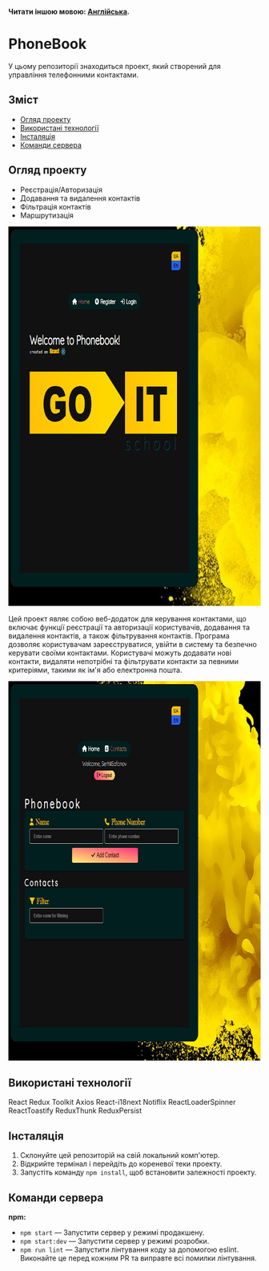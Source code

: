**Читати іншою мовою: [Англійська](README.md).**

# PhoneBook

У цьому репозиторії знаходиться проект, який створений для управління
телефонними контактами.

## Зміст

- [Огляд проекту](#огляд-проекту)
- [Використані технології](#використані-технології)
- [Інсталяція](#інсталяція)
- [Команди сервера](#команди-сервера)

## Огляд проекту

- Реєстрація/Авторизація
- Додавання та видалення контактів
- Фільтрація контактів
- Маршрутизація

<img src="./src/img/Phonebook.png" alt="Home page" width="796" height="756">

Цей проект являє собою веб-додаток для керування контактами, що включає функції
реєстрації та авторизації користувачів, додавання та видалення контактів, а
також фільтрування контактів. Програма дозволяє користувачам зареєструватися,
увійти в систему та безпечно керувати своїми контактами. Користувачі можуть
додавати нові контакти, видаляти непотрібні та фільтрувати контакти за певними
критеріями, такими як ім'я або електронна пошта.

<img src="./src/img/PhonebookLogin.png" alt="Private page" width="796" height="756">

## Використані технології

React Redux Toolkit Axios React-i18next Notiflix ReactLoaderSpinner
ReactToastify ReduxThunk ReduxPersist

## Інсталяція

1. Склонуйте цей репозиторій на свій локальний комп'ютер.
2. Відкрийте термінал і перейдіть до кореневої теки проекту.
3. Запустіть команду `npm install`, щоб встановити залежності проекту.

## Команди сервера

**npm:**

- `npm start` — Запустити сервер у режимі продакшену.
- `npm start:dev` — Запустити сервер у режимі розробки.
- `npm run lint` — Запустити лінтування коду за допомогою eslint. Виконайте це
  перед кожним PR та виправте всі помилки лінтування.
